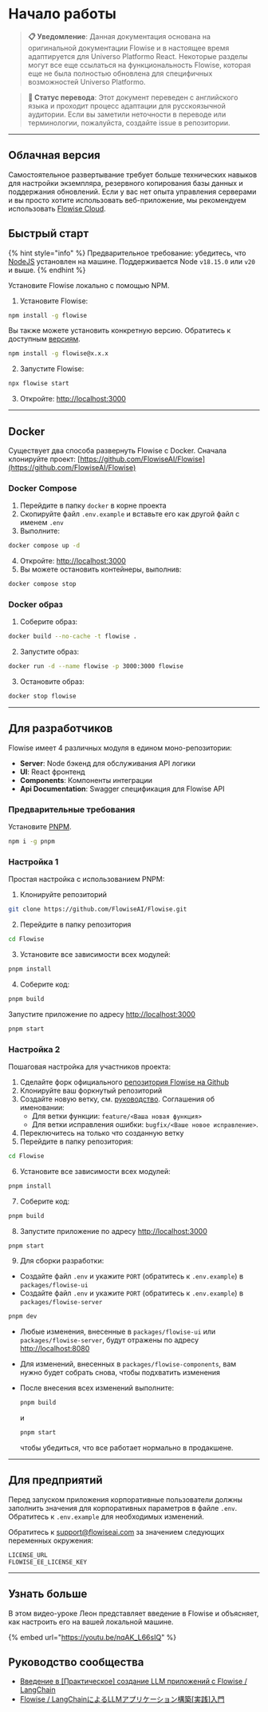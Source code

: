 # Начало работы

> **📋 Уведомление**: Данная документация основана на оригинальной документации Flowise и в настоящее время адаптируется для Universo Platformo React. Некоторые разделы могут все еще ссылаться на функциональность Flowise, которая еще не была полностью обновлена для специфичных возможностей Universo Platformo.

> **🔄 Статус перевода**: Этот документ переведен с английского языка и проходит процесс адаптации для русскоязычной аудитории. Если вы заметили неточности в переводе или терминологии, пожалуйста, создайте issue в репозитории.

***

## Облачная версия

Самостоятельное развертывание требует больше технических навыков для настройки экземпляра, резервного копирования базы данных и поддержания обновлений. Если у вас нет опыта управления серверами и вы просто хотите использовать веб-приложение, мы рекомендуем использовать [Flowise Cloud](https://cloud.flowiseai.com).

## Быстрый старт

{% hint style="info" %}
Предварительное требование: убедитесь, что [NodeJS](https://nodejs.org/en/download) установлен на машине. Поддерживается Node `v18.15.0` или `v20` и выше.
{% endhint %}

Установите Flowise локально с помощью NPM.

1. Установите Flowise:

```bash
npm install -g flowise
```

Вы также можете установить конкретную версию. Обратитесь к доступным [версиям](https://www.npmjs.com/package/flowise?activeTab=versions).

```bash
npm install -g flowise@x.x.x
```

2. Запустите Flowise:

```bash
npx flowise start
```

3. Откройте: [http://localhost:3000](http://localhost:3000)

***

## Docker

Существует два способа развернуть Flowise с Docker. Сначала клонируйте проект: [https://github.com/FlowiseAI/Flowise](https://github.com/FlowiseAI/Flowise)

### Docker Compose

1. Перейдите в папку `docker` в корне проекта
2. Скопируйте файл `.env.example` и вставьте его как другой файл с именем `.env`
3. Выполните:

```bash
docker compose up -d
```

4. Откройте: [http://localhost:3000](http://localhost:3000)
5. Вы можете остановить контейнеры, выполнив:

```bash
docker compose stop
```

### Docker образ

1. Соберите образ:

```bash
docker build --no-cache -t flowise .
```

2. Запустите образ:

```bash
docker run -d --name flowise -p 3000:3000 flowise
```

3. Остановите образ:

```bash
docker stop flowise
```

***

## Для разработчиков

Flowise имеет 4 различных модуля в едином моно-репозитории:

* **Server**: Node бэкенд для обслуживания API логики
* **UI**: React фронтенд
* **Components**: Компоненты интеграции
* **Api Documentation**: Swagger спецификация для Flowise API

### Предварительные требования

Установите [PNPM](https://pnpm.io/installation).

```bash
npm i -g pnpm
```

### Настройка 1

Простая настройка с использованием PNPM:

1. Клонируйте репозиторий

```bash
git clone https://github.com/FlowiseAI/Flowise.git
```

2. Перейдите в папку репозитория

```bash
cd Flowise
```

3. Установите все зависимости всех модулей:

```bash
pnpm install
```

4. Соберите код:

```bash
pnpm build
```

Запустите приложение по адресу [http://localhost:3000](http://localhost:3000)

```bash
pnpm start
```

### Настройка 2

Пошаговая настройка для участников проекта:

1. Сделайте форк официального [репозитория Flowise на Github](https://github.com/FlowiseAI/Flowise)
2. Клонируйте ваш форкнутый репозиторий
3. Создайте новую ветку, см. [руководство](https://docs.github.com/en/pull-requests/collaborating-with-pull-requests/proposing-changes-to-your-work-with-pull-requests/creating-and-deleting-branches-within-your-repository). Соглашения об именовании:
   * Для ветки функции: `feature/<Ваша новая функция>`
   * Для ветки исправления ошибки: `bugfix/<Ваше новое исправление>`.
4. Переключитесь на только что созданную ветку
5. Перейдите в папку репозитория:

```bash
cd Flowise
```

6. Установите все зависимости всех модулей:

```bash
pnpm install
```

7. Соберите код:

```bash
pnpm build
```

8. Запустите приложение по адресу [http://localhost:3000](http://localhost:3000)

```bash
pnpm start
```

9. Для сборки разработки:

* Создайте файл `.env` и укажите `PORT` (обратитесь к `.env.example`) в `packages/flowise-ui`
* Создайте файл `.env` и укажите `PORT` (обратитесь к `.env.example`) в `packages/flowise-server`

```bash
pnpm dev
```

* Любые изменения, внесенные в `packages/flowise-ui` или `packages/flowise-server`, будут отражены по адресу [http://localhost:8080](http://localhost:8080/)
* Для изменений, внесенных в `packages/flowise-components`, вам нужно будет собрать снова, чтобы подхватить изменения
* После внесения всех изменений выполните:

    ```bash
    pnpm build
    ```

    и

    ```bash
    pnpm start
    ```

    чтобы убедиться, что все работает нормально в продакшене.

***

## Для предприятий

Перед запуском приложения корпоративные пользователи должны заполнить значения для корпоративных параметров в файле `.env`. Обратитесь к `.env.example` для необходимых изменений.

Обратитесь к support@flowiseai.com за значением следующих переменных окружения:

```
LICENSE_URL
FLOWISE_EE_LICENSE_KEY
```

***

## Узнать больше

В этом видео-уроке Леон представляет введение в Flowise и объясняет, как настроить его на вашей локальной машине.

{% embed url="https://youtu.be/nqAK_L66sIQ" %}

## Руководство сообщества

* [Введение в [Практическое] создание LLM приложений с Flowise / LangChain](https://volcano-ice-cd6.notion.site/Introduction-to-Practical-Building-LLM-Applications-with-Flowise-LangChain-03d6d75bfd20495d96dfdae964bea5a5)
* [Flowise / LangChainによるLLMアプリケーション構築\[実践\]入門](https://volcano-ice-cd6.notion.site/Flowise-LangChain-LLM-e106bb0f7e2241379aad8fa428ee064a)
